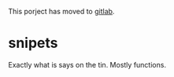 This porject has moved to [gitlab](https://gitlab.com/diwesser/snippets).

# snipets
Exactly what is says on the tin. Mostly functions.
